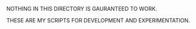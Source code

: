 NOTHING IN THIS DIRECTORY IS GAURANTEED TO WORK.

THESE ARE MY SCRIPTS FOR DEVELOPMENT AND EXPERIMENTATION.